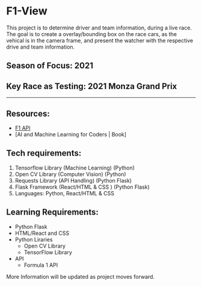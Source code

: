 # F1-View
This project is to determine driver and team information, during a live race. The goal is to create a overlay/bounding box on the race cars, as the vehical is in the camera frame, and present the watcher with the respective drive and team information.

## Season of Focus: 2021
## Key Race as Testing: 2021 Monza Grand Prix

---

## Resources:
- [F1 API](https://www.postman.com/maintenance-astronomer-29796265/workspace/f1-api/documentation/19328871-63c4a82c-ae84-4a24-a58b-bd8a408b1c4e)
- [AI and Machine Learning for Coders | Book]


## Tech requirements:
1. Tensorflow Library (Machine Learning) (Python)
2. Open CV Library (Computer Vision) (Python)
3. Requests Library (API Handling) (Python Flask)
4. Flask Framework (React/HTML & CSS ) (Python Flask)
5. Languages: Python, React/HTML & CSS

## Learning Requirements:
- Python Flask
- HTML/React and CSS
- Python Liraries
  - Open CV Library
  - TensorFlow Library
- API
  - Formula 1 API



More Information will be updated as project moves forward.
